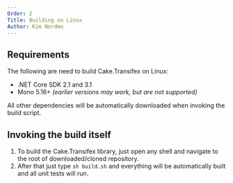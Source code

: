 ```yaml
---
Order: 2
Title: Building on Linux
Author: Kim Nordmo
---
```


## Requirements

The following are need to build Cake.Transifex on Linux:

- .NET Core SDK 2.1 and 3.1
- Mono 5.16+ *(earlier versions may work, but are not supported)*

All other dependencies will be automatically downloaded when invoking the build script.

## Invoking the build itself

1. To build the Cake.Transifex library, just open any shell and navigate to the root of
downloaded/cloned repository.
2. After that just type `sh build.sh` and everything will be automatically built and all unit tests
will run.
